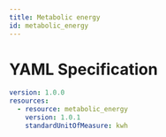 ```yaml
---
title: Metabolic energy
id: metabolic_energy
---
```




# YAML Specification

```yaml
version: 1.0.0
resources:
  - resource: metabolic_energy
    version: 1.0.1
    standardUnitOfMeasure: kwh
```



